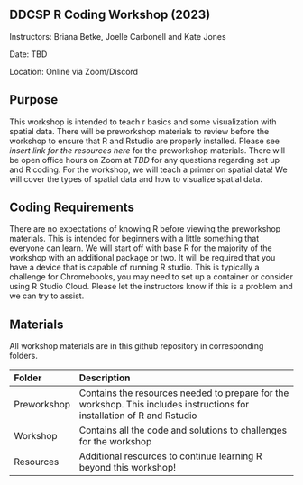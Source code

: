 ## DDCSP R Coding Workshop (2023)

Instructors: Briana Betke, Joelle Carbonell and Kate Jones

Date: TBD

Location: Online via Zoom/Discord


## Purpose

This workshop is intended to teach r basics and some visualization with spatial data. There will be preworkshop materials to review before the workshop to ensure that R and Rstudio are properly installed. Please see *insert link for the resources here* for the preworkshop materials. There will be open office hours on Zoom at *TBD* for any questions regarding set up and R coding. For the workshop, we will teach a primer on spatial data! We will cover the types of spatial data and how to visualize spatial data.

## Coding Requirements

There are no expectations of knowing R before viewing the preworkshop materials. This is intended for beginners with a little something that everyone can learn. We will start off with base R for the majority of the workshop with an additional package or two. It will be required that you have a device that is capable of running R studio. This is typically a challenge for Chromebooks, you may need to set up a container or consider using R Studio Cloud. Please let the instructors know if this is a problem and we can try to assist.

## Materials

All workshop materials are in this github repository in corresponding folders.

| Folder | Description |
| :-------- | :------- |
| Preworkshop | Contains the resources needed to prepare for the workshop. This includes instructions for installation of R and Rstudio |
| Workshop | Contains all the code and solutions to challenges for the workshop |
| Resources | Additional resources to continue learning R beyond this workshop! |




